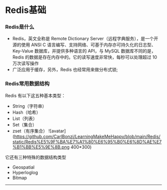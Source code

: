# Redis基础
### Redis是什么
* Redis，英文全称是 Remote Dictionary Server（远程字典服务），是一个开源的使用 ANSI C 语言编写、支持网络、可基于内存亦可持久化的日志型、Key-Value 数据库，并提供多种语言的 API，与 MySQL 数据库不同的是，Redis 的数据是存在内存中的。它的读写速度非常快，每秒可以处理超过 10 万次读写操作
* 广泛应用于缓存，另外，Redis 也经常用来做分布式锁;
### Redis常用数据结构
Redis 有以下这五种基本类型：
* String（字符串）
* Hash（哈希）
* List（列表）
* Set（集合）
* zset（有序集合）
![avatar](https://github.com/CarlBonzi/LearningMakeMeHappy/blob/main/Redis/static/Redis%E5%9F%BA%E7%A1%80%E6%95%B0%E6%8D%AE%E7%B1%BB%E5%9E%8B.png 400*300)

它还有三种特殊的数据结构类型
* Geospatial
* Hyperloglog
* Bitmap
---

​    
